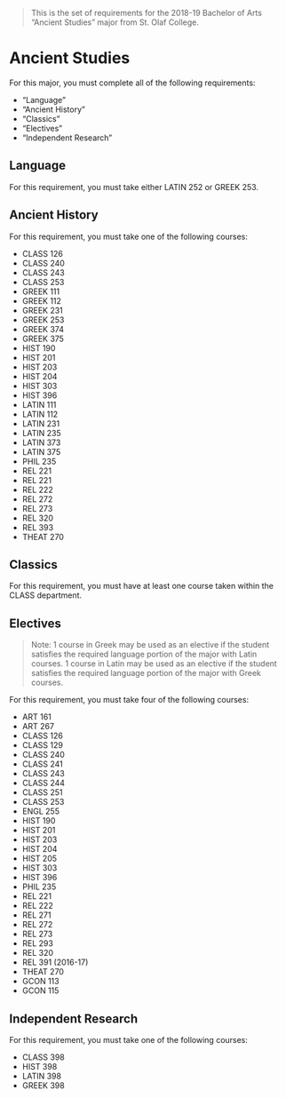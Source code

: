 > This is the set of requirements for the 2018-19 Bachelor of Arts “Ancient Studies” major from St. Olaf College.

# Ancient Studies
For this major, you must complete all of the following requirements:

- “Language”
- “Ancient History”
- “Classics”
- “Electives”
- “Independent Research”

## Language
For this requirement, you must take either LATIN 252 or GREEK 253.


## Ancient History
For this requirement, you must take one of the following courses:

- CLASS 126
- CLASS 240
- CLASS 243
- CLASS 253
- GREEK 111
- GREEK 112
- GREEK 231
- GREEK 253
- GREEK 374
- GREEK 375
- HIST 190
- HIST 201
- HIST 203
- HIST 204
- HIST 303
- HIST 396
- LATIN 111
- LATIN 112
- LATIN 231
- LATIN 235
- LATIN 373
- LATIN 375
- PHIL 235
- REL 221
- REL 221
- REL 222
- REL 272
- REL 273
- REL 320
- REL 393
- THEAT 270


## Classics
For this requirement, you must have at least one course taken within the CLASS department.


## Electives
> Note: 1 course in Greek may be used as an elective if the student satisfies the required language portion of the major with Latin courses. 1 course in Latin may be used as an elective if the student satisfies the required language portion of the major with Greek courses.

For this requirement, you must take four of the following courses:

- ART 161
- ART 267
- CLASS 126
- CLASS 129
- CLASS 240
- CLASS 241
- CLASS 243
- CLASS 244
- CLASS 251
- CLASS 253
- ENGL 255
- HIST 190
- HIST 201
- HIST 203
- HIST 204
- HIST 205
- HIST 303
- HIST 396
- PHIL 235
- REL 221
- REL 222
- REL 271
- REL 272
- REL 273
- REL 293
- REL 320
- REL 391 (2016-17)
- THEAT 270
- GCON 113
- GCON 115


## Independent Research
For this requirement, you must take one of the following courses:

- CLASS 398
- HIST 398
- LATIN 398
- GREEK 398


